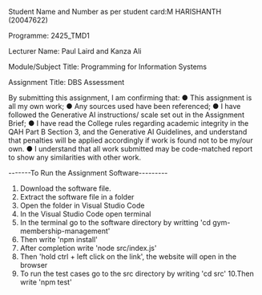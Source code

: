 Student Name and Number as per student card:M HARISHANTH (20047622)

Programme: 2425_TMD1

Lecturer Name: Paul Laird and Kanza Ali

Module/Subject Title: Programming for Information Systems

Assignment Title: DBS Assessment

By submitting this assignment, I am confirming that:
● This assignment is all my own work;
● Any sources used have been referenced;
● I have followed the Generative AI instructions/ scale set out in the Assignment
Brief;
● I have read the College rules regarding academic integrity in the QAH Part B
Section 3, and the Generative AI Guidelines, and understand that penalties will be applied
accordingly if work is found not to be my/our own.
● I understand that all work submitted may be code-matched report to show any
similarities with other work.


-------To Run the Assignment Software---------

1. Download the software file.
2. Extract the software file in a folder
3. Open the folder in Visual Studio Code 
4. In the Visual Studio Code open terminal
5. In the terminal go to the software directory by writting 'cd gym-membership-management'
6. Then write 'npm install'
7. After completion write 'node src/index.js'
8. Then 'hold ctrl + left click on the link', the website will open in the browser
9. To run the test cases go to the src directory by writing 'cd src'
10.Then write 'npm test'

